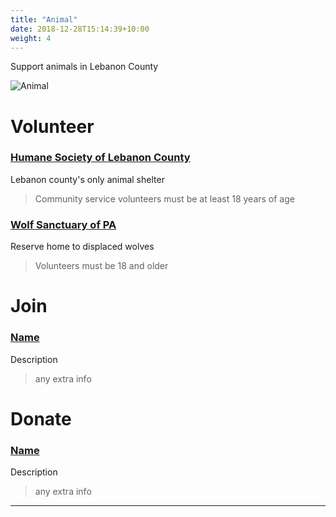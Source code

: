 ```yaml
---
title: "Animal"
date: 2018-12-28T15:14:39+10:00
weight: 4
---
```


Support animals in Lebanon County

![Animal](/images/illustrations/IMG_0965.jpg)

# Volunteer

### <a href="https://lebanonhumane.org/volunteering/" target="_blank">Humane Society of Lebanon County</a>
Lebanon county's only animal shelter
> Community service volunteers must be at least 18 years of age

### <a href="https://wolfsanctuarypa.org/wolf-sanctuary-pa-volunteer-program/" target="_blank">Wolf Sanctuary of PA</a>
Reserve home to displaced wolves
> Volunteers must be 18 and older

# Join

### <a href="https://chatgpt.com/?hints=search&model=auto" target="_blank">Name</a>
Description
> any extra info

# Donate

### <a href="https://chatgpt.com/?hints=search&model=auto" target="_blank">Name</a>
Description
> any extra info

----
